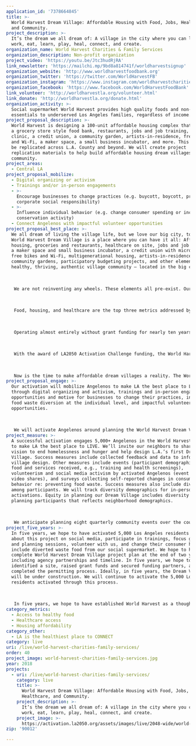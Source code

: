 ```yaml
---
application_id: '7378664845'
title: >-
  World Harvest Dream Village: Affordable Housing with Food, Jobs, Healthcare,
  and Community.
project_description: >-
  It’s the dream we all dream of: A village in the city where you can live,
  work, eat, learn, play, heal, connect, and create.
organization_name: World Harvest Charities & Family Services
organization_description: Non-profit organization
project_video: 'https://youtu.be/Jtc3hudRjRA'
link_newsletter: 'https://mailchi.mp/9bd8a814741f/worldharvestsignup'
organization_website: 'http://www.worldharvestfoodbank.org'
organization_twitter: 'https://twitter.com/WorldHarvestFB'
organization_instagram: 'https://www.instagram.com/worldharvestcharities'
organization_facebook: 'https://www.facebook.com/WorldHarvestFoodBank'
link_volunteer: 'http://worldharvestla.org/volunteer.html'
link_donate: 'http://worldharvestla.org/donate.html'
organization_activity: >-
  Social supermarket World Harvest provides high quality foods and non-food
  essentials to underserved Los Angeles families, regardless of income.
project_proposal_description: >-
  World Harvest is designing a 100-unit affordable housing complex that includes
  a grocery store style food bank, restaurants, jobs and job training, a health
  clinic, a credit union, a community garden, artists-in-residence, free bikes
  and Wi-Fi, a maker space, a small business incubator, and more. This model can
  be replicated across L.A. County and beyond. We will create project
  replication materials to help build affordable housing dream villages in every
  community.
project_areas:
  - Central LA
project_proposal_mobilize:
  - Digital organizing or activism
  - Trainings and/or in-person engagements
  - >-
    Encourage businesses to change practices (e.g. buycott, boycott, promote
    corporate social responsibility)
  - >-
    Influence individual behavior (e.g. change consumer spending or increase
    conservation activity)
  - Connect Angelenos with impactful volunteer opportunities
project_proposal_best_place: >-
  We all dream of living the village life, but we love our big city, too. The
  World Harvest Dream Village is a place where you can have it all: Affordable
  housing, groceries and restaurants, healthcare on site, jobs and job training,
  a maker space and small business incubator, a credit union with microloans,
  free bikes and Wi-Fi, multigenerational housing, artists-in-residence,
  community gardens, participatory budgeting projects, and other elements of a
  healthy, thriving, authentic village community — located in the big city. 
   
   
   
   We are not reinventing any wheels. These elements all pre-exist. Our innovation is to bring them together with affordable housing, which is made possible by the passage of County Measure H and City Proposition HHH, which provide funds to build affordable housing. We’ll stretch these dollars by bringing in additional partners to fund the build. Activating Angelenos to help plan this project will raise awareness that there is a better way to live, that we can live our dreams, and that it’s up to us to build it for ourselves. We can do it!
   
   
   
   Food, housing, and healthcare are the top three metrics addressed by the proposed project. Over a third of households in Central L.A. experience food insecurity, and a sixth experience hunger — among the highest rates in L.A. County. A combination of rising rents, barriers to building affordable housing, and stagnant wages has resulted in a humanitarian crisis of homelessness and housing insecurity. L.A.’s poorest residents pay more than half of their income to stay housed. Universal access to healthcare remains out of reach. The proposed project addresses these issues through a replicable, modular Dream Village model.
   
   
   
   Operating almost entirely without grant funding for nearly ten years, World Harvest social supermarket has a proven capacity for managing complex projects. In addition to serving 50,000 clients annually on a self-sustaining budget, we provide many tons a week of high-quality diverted waste food on demand to clients like the L.A. Zoo and reentry transitional housing agencies. 
   
   
   
   With the award of LA2050 Activation Challenge funding, the World Harvest Dream Village will lead a two-year activation in collaboration with the city, the county, our neighborhood council, neighborhood residents, and future residents of our dream village. AltaMed will help plan the Dream Village health clinic design. ADX will help plan the maker space and small business incubator. Participation in the planning process will activate Angelenos around a vision for wholeness beyond mere housing. 
   
   
   
   Now is the time to make affordable dream villages a reality. The World Harvest Dream Village is more than a housing project; we’re building a community. Join us in building a road out of homelessness and hunger to a better future for Los Angeles.
project_proposal_engage: >-
  Our activation will mobilize Angelenos to make LA the best place to LIVE
  through digital organizing and activism, trainings and in-person engagements,
  opportunities and motive for businesses to change their practices, increasing
  food waste diversion at the individual level, and impactful volunteer
  opportunities. 
   
   
   
   We will activate Angelenos around planning the World Harvest Dream Village including our immediate neighbors, the 50,000 families we serve, clients of our project partners, and LA2050 citizen activists. Tools include email newsletters, press releases, robocalls, texts, and social media viral videos that invite Angelenos to community events, planning meetings, trainings, focus groups, and future resident meetings. Our team uses Facebook, Instagram, Twitter, and Snapchat to reach a wide audience. Events include surveys to inform planning for the dream village and to identify future residents. Trainings and focus groups will address volunteer opportunities, participatory budgeting, small business development, maker spaces, and other topics informing the public about elements of the Dream Village and eliciting feedback. Community events will include focus groups, planning meetings, surveys, food giveaways, health screenings, and fun family activities. We will invite our corporate food donors to design their own food waste diversion kiosks for placement in the new Dream Village social supermarket, increasing awareness and encouraging corporate responsibility.
project_measure: >-
  A successful activation engages 5,000+ Angelenos in the World Harvest effort
  to make LA the best place to LIVE. We’ll invite our neighbors to share our
  vision to end homelessness and hunger and help design L.A.’s first Dream
  Village. Success measures include collected feedback and data to inform the
  village design. Other measures include events (participant demographics, and
  food and services received, e.g., training and health screenings),
  volunteerism and social media activism by activated Angelenos (event & viral
  video shares), and surveys collecting self-reported changes in consumer
  behavior re: preventing food waste. Success measures also include diversity
  among participants. We will track diversity demographics for in-person
  activations. Equity in planning our Dream Village includes diversity among
  planning participants that reflects neighborhood demographics. 
   
   
   
   We anticipate planning eight quarterly community events over the course of two years, sending press releases to our media list, monthly newsletters to our 2,000 subscribers, doubling the subscriber base, sending weekly robocall/text updates to our list of 50,000, posting daily on Instagram, Twitter, and Facebook, and Snapchat. This is a team effort that will be a continuation from the campaign to win the most votes for the LA2050 Activation Challenge; we will continue to use our team assignment tree to divide the labor of social media outreach among six staff members, with additional support from two new staff.
project_five_years: >-
  In five years, we hope to have activated 5,000 Los Angeles residents to share
  about this project on social media, participate in trainings, focus groups,
  and planning sessions, volunteer with us, and change their consumer habits to
  include diverted waste food from our social supermarket. We hope to have a
  complete World Harvest Dream Village project plan at the end of two years
  including agency partnerships and timeline. In five years, we hope to have
  identified a site, raised grant funds and secured funding partners, and
  completed the permitting process. Ideally, in five years, the Dream Village
  will be under construction. We will continue to activate the 5,000 Los Angeles
  residents activated through this process. 
   
   
   
   In five years, we hope to have established World Harvest as a thought leader in ending homelessness and hunger. We hope to see the all-inclusive, wraparound service, authentic community village model become the norm rather than the exception in Los Angeles. Once the project plan is complete, we will work with the residents we have activated to identify organizations and neighborhoods that will replicate the Dream Village, personalizing the model for the individual needs of each neighborhood.
category_metrics:
  - Access to healthy food
  - Healthcare access
  - Housing affordability
category_other:
  - LA is the healthiest place to CONNECT
category: live
uri: /live/world-harvest-charities-family-services/
order: 40
project_image: world-harvest-charities-family-services.jpg
year: 2018
projects:
  - uri: /live/world-harvest-charities-family-services/
    category: live
    title: >-
      World Harvest Dream Village: Affordable Housing with Food, Jobs,
      Healthcare, and Community.
    project_description: >-
      It’s the dream we all dream of: A village in the city where you can live,
      work, eat, learn, play, heal, connect, and create.
    project_image: >-
      https://activation.la2050.org/assets/images/live/2048-wide/world-harvest-charities-family-services.jpg
zip: '90012'

---
```

